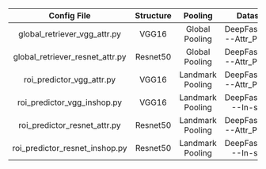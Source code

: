 |             Config File               |   Structure  |      Pooling     |               Dataset               |
| :-----------------------------------: | :----------: | :--------------: | :---------------------------------: |
|    global_retriever_vgg_attr.py       |     VGG16    |  Global Pooling  |      DeepFashion---Attr_Predict     |
|    global_retriever_resnet_attr.py    |   Resnet50   |  Global Pooling  |      DeepFashion---Attr_Predict     |
|        roi_predictor_vgg_attr.py      |     VGG16    | Landmark Pooling |      DeepFashion---Attr_Predict     |
|       roi_predictor_vgg_inshop.py     |     VGG16    | Landmark Pooling |      DeepFashion---In-shop          |
|      roi_predictor_resnet_attr.py     |   Resnet50   | Landmark Pooling |      DeepFashion---Attr_Predict     |
|      roi_predictor_resnet_inshop.py   |   Resnet50   | Landmark Pooling |      DeepFashion---In-shop          |
